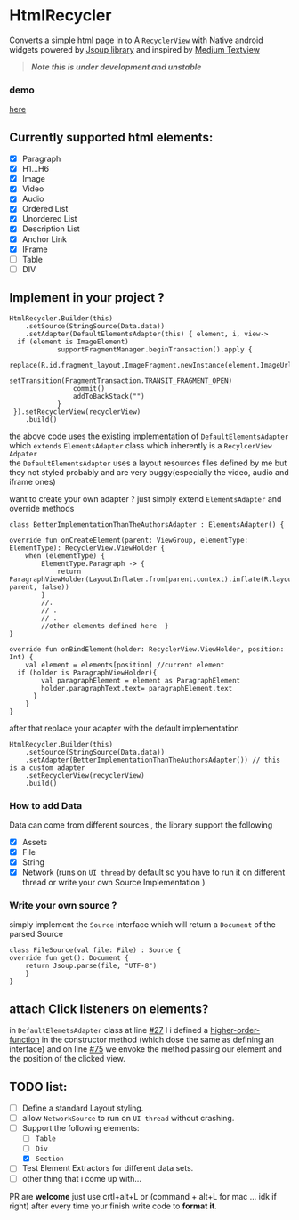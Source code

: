 
# HtmlRecycler
Converts a simple html page in to A `RecyclerView` with Native android widgets powered by [Jsoup library](https://jsoup.org/) and inspired by [Medium Textview](https://github.com/angebagui/medium-textview/)

> ***Note this is under development and  unstable***

### demo
[here](https://github.com/m7mdra/HtmlRecylcer/blob/master/app-debug.apk) 
## Currently supported html elements:

 - [x] Paragraph 
 - [x] H1...H6
 - [x] Image
 - [x] Video
 - [x] Audio
 - [x] Ordered List
 - [x]  Unordered List
 - [x]  Description List
 - [x]  Anchor Link
 - [x]  IFrame
 - [ ] Table
 - [ ] DIV 

## Implement in your project ? 

    HtmlRecycler.Builder(this)  
        .setSource(StringSource(Data.data))  
        .setAdapter(DefaultElementsAdapter(this) { element, i, view->  
	  if (element is ImageElement)  
                supportFragmentManager.beginTransaction().apply {  
	  replace(R.id.fragment_layout,ImageFragment.newInstance(element.ImageUrl))  
                    setTransition(FragmentTransaction.TRANSIT_FRAGMENT_OPEN)  
                    commit()  
                    addToBackStack("")  
                }  
	 }).setRecyclerView(recyclerView)  
        .build()
the above code uses the existing implementation of `DefaultElementsAdapter` which `extends` `ElementsAdapter` class which inherently is a `RecylcerView Adpater`  
the `DefaultElementsAdapter` uses a layout resources files defined by me but they not styled probably and are very buggy(especially the video, audio and iframe ones)

want to create your own adapter ? just simply extend `ElementsAdapter`
and override methods

      
	class BetterImplementationThanTheAuthorsAdapter : ElementsAdapter() {  
  
    override fun onCreateElement(parent: ViewGroup, elementType: ElementType): RecyclerView.ViewHolder {  
        when (elementType) {  
            ElementType.Paragraph -> {  
                return ParagraphViewHolder(LayoutInflater.from(parent.context).inflate(R.layout.row_paragarph, parent, false))  
            }  
            //.  
			// .
			// .
			//other elements defined here  }  
    }  
  
    override fun onBindElement(holder: RecyclerView.ViewHolder, position: Int) {  
        val element = elements[position] //current element  
	  if (holder is ParagraphViewHolder){  
            val paragraphElement = element as ParagraphElement  
            holder.paragraphText.text= paragraphElement.text  
		  }  
	    }  
    }
after that replace your adapter with the default implementation

    HtmlRecycler.Builder(this)  
        .setSource(StringSource(Data.data))  
        .setAdapter(BetterImplementationThanTheAuthorsAdapter()) // this is a custom adapter  
	    .setRecyclerView(recyclerView)  
        .build()
### How to add Data

Data can come from different sources , the library support the following

 - [x] Assets
 - [x] File
 - [x] String
 - [x] Network (runs on `UI thread` by default so you have to run it on different thread or write your own Source Implementation )
### Write your own source ?
simply implement the `Source` interface which will return a `Document` of the parsed Source

    class FileSource(val file: File) : Source {  
    override fun get(): Document {  
        return Jsoup.parse(file, "UTF-8")  
	    }  
    }
## attach Click listeners on elements?
in `DefaultElemetsAdapter` class at line [#27](https://github.com/m7mdra/HtmlRecylcer/blob/master/htmlrecycler/src/main/java/m7mdra/com/htmlrecycler/adapter/DefaultElementsAdapter.kt#L27) l i defined a [higher-order-function](https://kotlinlang.org/docs/reference/lambdas.html#higher-order-functions) in the constructor method (which dose the same as defining an interface) and on line [#75](https://github.com/m7mdra/HtmlRecylcer/blob/master/htmlrecycler/src/main/java/m7mdra/com/htmlrecycler/adapter/DefaultElementsAdapter.kt#L75) we envoke the method passing our element and the position of the clicked view.

## TODO list: 

 - [ ] Define a standard Layout styling.
 - [ ] allow `NetworkSource` to run on `UI thread` without crashing. 
 - [ ] Support the following elements:
	 - [ ] `Table`
	 - [ ] `Div`
	 - [x] `Section`
 - [ ] Test Element Extractors for different data sets.
 - [ ] other thing that i come up with...

PR are **welcome** just use crtl+alt+L or (command + alt+L for mac ... idk if right) after every time your finish write code to **format it**.
